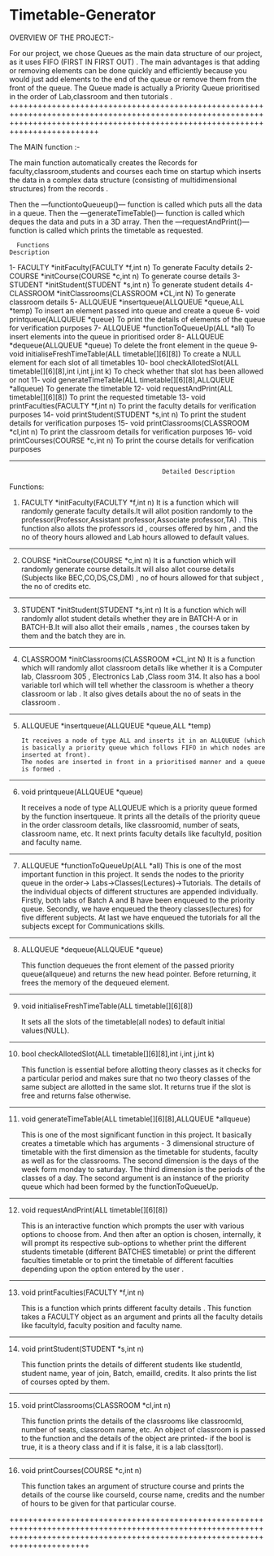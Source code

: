 # Timetable-Generator
OVERVIEW OF THE PROJECT:-

For our project, we chose Queues as the main data structure of our project, as it uses FIFO (FIRST IN FIRST OUT) . The main advantages is that adding or removing elements can be done quickly and efficiently because you would just add elements to the end of the queue or remove them from the front of the queue. The 
Queue made is actually a Priority Queue prioritised in the order of Lab,classroom and then tutorials .
+++++++++++++++++++++++++++++++++++++++++++++++++++++++++++++++++++++++++++++++++++++++++++++++++++++++++++++++++++++++++++++++++++++++++++++++++++++++++++++++++++++++++++++++++++++

The MAIN function :-


  The main function automatically creates the Records for faculty,classroom,students and courses each time on startup which inserts the data
  in a complex data structure (consisting of multidimensional structures) from the records . 

  Then the —functiontoQueueup()— function is called which puts all the data in a queue.
  Then the —generateTimeTable()— function is called which deques the data and puts in a 3D array.
  Then the —requestAndPrint()—   function is called which prints the timetable as requested.



      Functions                  								Description

  1-  FACULTY   *initFaculty(FACULTY *f,int n)           	 			To generate Faculty details
  2-  COURSE    *initCourse(COURSE *c,int n)            	  			To generate course details
  3-  STUDENT   *initStudent(STUDENT *s,int n)           	  			To generate student details
  4-  CLASSROOM *initClassrooms(CLASSROOM *CL,int N)          			To generate classroom details
  5-  ALLQUEUE  *insertqueue(ALLQUEUE *queue,ALL *temp)       			To insert an element passed into queue and create a queue
  6-  void 	  printqueue(ALLQUEUE *queue)       					To print the details of elements of the queue for verification purposes
  7-  ALLQUEUE  *functionToQueueUp(ALL *all)       					To insert elements into the queue in prioritised order
  8-  ALLQUEUE  *dequeue(ALLQUEUE *queue)       					To delete the front element in the queue
  9-  void       initialiseFreshTimeTable(ALL timetable[][6][8])    			To create a NULL element for each slot of all timetables
  10- bool  	  checkAllotedSlot(ALL timetable[][6][8],int i,int j,int k)       	To check whether that slot has been allowed or not
  11- void       generateTimeTable(ALL timetable[][6][8],ALLQUEUE *allqueue)       	To generate the timetable
  12- void       requestAndPrint(ALL timetable[][6][8])       			To print the requested timetable
  13- void       printFaculties(FACULTY *f,int n)   					To print the faculty details for verification purposes
  14- void       printStudent(STUDENT *s,int n)   					To print the student details for verification purposes
  15- void       printClassrooms(CLASSROOM *cl,int n)   				To print the classroom details for verification purposes
  16- void       printCourses(COURSE *c,int n)   					To print the course details for verification purposes


***********************************************************************************************************************************************************************************
                                              Detailed Description
  Functions:
 1) FACULTY   *initFaculty(FACULTY *f,int n)
	         It is a function which will randomly generate faculty details.It will allot position randomly to the professor(Professor,Assistant professor,Associate professor,TA) . This function also allots the professors id , courses offered by him , and the no of theory hours allowed and Lab hours allowed to default values. 
  -----------------------------------------------------------------------------------------------------------------------------------------------------------------------------------

 2) COURSE    *initCourse(COURSE *c,int n)
		It is a function which will randomly generate course details.It will also allot course details (Subjects like BEC,CO,DS,CS,DM) , no of hours allowed for that 			subject , the no of credits etc.
  -----------------------------------------------------------------------------------------------------------------------------------------------------------------------------------
 3) STUDENT   *initStudent(STUDENT *s,int n)
		It is a function which will randomly allot student details whether they are in BATCH-A or in BATCH-B.It will also allot their emails , names , the courses taken by 		them and the batch they are in.
		
-----------------------------------------------------------------------------------------------------------------------------------------------------------------------------------
 4) CLASSROOM *initClassrooms(CLASSROOM *CL,int N)
		It is a function which will randomly allot classroom details like whether it is a Computer lab, Classroom 305 , Electronics Lab ,Class room 314. 
		It also has a bool variable torl which will tell whether the classroom is whether a theory classroom or lab . It also gives details about the no of seats in the 		classroom .

-----------------------------------------------------------------------------------------------------------------------------------------------------------------------------------

 5) ALLQUEUE  *insertqueue(ALLQUEUE *queue,ALL *temp)
		
		It receives a node of type ALL and inserts it in an ALLQUEUE (which is basically a priority queue which follows FIFO in which nodes are inserted at front).
		The nodes are inserted in front in a prioritised manner and a queue is formed . 
		

-----------------------------------------------------------------------------------------------------------------------------------------------------------------------------------

 6)  void      printqueue(ALLQUEUE *queue)
		
		It receives a node of type ALLQUEUE which is a priority queue formed by the function insertqueue. It prints all the details of the priority queue in the order 		classroom details, like classroomid, number of seats, classroom name, etc. It next prints faculty details like facultyId, position and faculty name.    

-----------------------------------------------------------------------------------------------------------------------------------------------------------------------------------

 7)  ALLQUEUE  *functionToQueueUp(ALL *all)
		This is one of the most important function in this project. It sends the nodes to the priority queue in the order-> Labs->Classes(Lectures)->Tutorials.
		The details of the individual objects of different structures are appended individually. Firstly, both labs of Batch A and B have been enqueued to the priority 		queue. Secondly, we have enqueued the theory classes(lectures) for five different subjects. At last we have enqueued the tutorials for all the subjects except for 		Communications skills.


-----------------------------------------------------------------------------------------------------------------------------------------------------------------------------------

 8)  ALLQUEUE  *dequeue(ALLQUEUE *queue)

		This function dequeues the front element of the passed priority queue(allqueue) and returns the new head pointer.
		Before returning, it frees the memory of the dequeued element.
-----------------------------------------------------------------------------------------------------------------------------------------------------------------------------------

 9)  void       initialiseFreshTimeTable(ALL timetable[][6][8])
		
		It sets all the slots of the timetable(all nodes) to default initial values(NULL).

-----------------------------------------------------------------------------------------------------------------------------------------------------------------------------------

 10)  bool  	  checkAllotedSlot(ALL timetable[][6][8],int i,int j,int k)

		This function is essential before allotting theory classes as it checks for a particular period and makes sure that no two theory classes of the same subject are 		allotted in the same slot. It returns true if the slot is free and returns false otherwise.

-----------------------------------------------------------------------------------------------------------------------------------------------------------------------------------

 11)  void       generateTimeTable(ALL timetable[][6][8],ALLQUEUE *allqueue)
	
		This is one of the most significant function in this project. It basically creates a timetable which has arguments - 3 dimensional structure of timetable with the 		first dimension as the timetable for students, faculty as well as for the classrooms. The second dimension is the days of the week form monday to saturday. The 		third dimension is the periods of the classes of a day. The second argument is an instance of the priority queue which had been formed by the functionToQueueUp.
-----------------------------------------------------------------------------------------------------------------------------------------------------------------------------------

 12)  void       requestAndPrint(ALL timetable[][6][8])

		This is an interactive function which prompts the user with various options to choose from. And then after an option is chosen, internally, it will prompt its 		respective sub-options to whether print the different students timetable (different BATCHES timetable) or print the different faculties timetable or to print the 		timetable of different faculties depending upon the option entered by the user .     

-----------------------------------------------------------------------------------------------------------------------------------------------------------------------------------

 13)  void	printFaculties(FACULTY *f,int n) 
			
		This is a function which prints different faculty details . This function takes a FACULTY object as an argument and prints all the faculty details like 			facultyId, faculty position and faculty name. 

-----------------------------------------------------------------------------------------------------------------------------------------------------------------------------------

 14)  void       printStudent(STUDENT *s,int n) 
		
		This function prints the details of different students like studentId, student name, year of join, Batch, emailId, credits. It also prints the list of courses opted 		by them.

-----------------------------------------------------------------------------------------------------------------------------------------------------------------------------------

 15)  void       printClassrooms(CLASSROOM *cl,int n) 

		This function prints the details of the classrooms like classroomId, number of seats, classroom name, etc. An object of classroom is passed to the function and the 		details of the object are printed- if the bool is true, it is a theory class and if it is false, it is a lab class(torl).
-----------------------------------------------------------------------------------------------------------------------------------------------------------------------------------

 16)  void       printCourses(COURSE *c,int n)

		This function takes an argument of structure course and prints the details of the course like courseId, course name, credits and the number of hours to be given for 		that particular course.

 
+++++++++++++++++++++++++++++++++++++++++++++++++++++++++++++++++++++++++++++++++++++++++++++++++++++++++++++++++++++++++++++++++++++++++++++++++++++++++++++++++++++++++++++++++++
